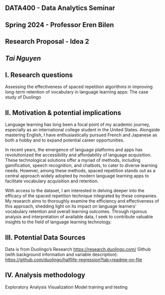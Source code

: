 ## DATA400 - Data Analytics Seminar
## Spring 2024 - Professor Eren Bilen 
## Research Proposal - Idea 2

## _Tai Nguyen_

## I. Research questions
Assessing the effectiveness of spaced repetition algorithms in improving long-term retention of vocabulary in language learning apps: The case study of Duolingo


## II. Motivation & potential implications
Language learning has long been a focal point of my academic journey, especially as an international college student in the United States. Alongside mastering English, I have enthusiastically pursued French and Japanese as both a hobby and to expand potential career opportunities.

In recent years, the emergence of language platforms and apps has revolutionized the accessibility and affordability of language acquisition. These technological solutions offer a myriad of methods, including gamification, speech recognition, and chatbots, to cater to diverse learning needs. However, among these methods, spaced repetition stands out as a central approach widely adopted by modern language learning apps to facilitate vocabulary acquisition and retention.

With access to the dataset, I am interested in delving deeper into the efficacy of the spaced repetition technique integrated by these companies. My research aims to thoroughly examine the efficiency and effectiveness of this approach, shedding light on its impact on language learners' vocabulary retention and overall learning outcomes. Through rigorous analysis and interpretation of available data, I seek to contribute valuable insights to the field of language learning technology.


## III. Potential Data Sources
Data is from Duolingo’s Research https://research.duolingo.com/ 
Github (with background information and variable description): https://github.com/duolingo/halflife-regression?tab=readme-ov-file

## IV. Analysis methodology
Exploratory Analysis
Visualization
Model training and testing

